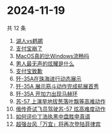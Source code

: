 # 2024-11-19

共 12 条

<!-- BEGIN -->
<!-- 最后更新时间 Tue Nov 19 2024 07:09:16 GMT+0800 (China Standard Time) -->

1. [湖人vs鹈鹕](https://www.zhihu.com/search?q=%E6%B9%96%E4%BA%BAvs%E9%B9%88%E9%B9%95)
1. [支付宝崩了](https://www.zhihu.com/search?q=%E6%94%AF%E4%BB%98%E5%AE%9D%E5%B4%A9%E4%BA%86)
1. [MacOS真的比Windows流畅吗](https://www.zhihu.com/search?q=MacOS%E7%9C%9F%E7%9A%84%E6%AF%94Windows%E6%B5%81%E7%95%85%E5%90%97)
1. [男人最无声的炫耀是什么](https://www.zhihu.com/search?q=%E7%94%B7%E4%BA%BA%E6%9C%80%E6%97%A0%E5%A3%B0%E7%9A%84%E7%82%AB%E8%80%80%E6%98%AF%E4%BB%80%E4%B9%88)
1. [支付宝致歉](https://www.zhihu.com/search?q=%E6%94%AF%E4%BB%98%E5%AE%9D%E8%87%B4%E6%AD%89)
1. [歼-35A在珠海进行动态展示](https://www.zhihu.com/search?q=%E6%AD%BC-35A%E5%9C%A8%E7%8F%A0%E6%B5%B7%E8%BF%9B%E8%A1%8C%E5%8A%A8%E6%80%81%E5%B1%95%E7%A4%BA)
1. [歼-35A 展示筋斗动作完成航展首秀](https://www.zhihu.com/search?q=%E6%AD%BC-35A%20%E5%B1%95%E7%A4%BA%E7%AD%8B%E6%96%97%E5%8A%A8%E4%BD%9C%E5%AE%8C%E6%88%90%E8%88%AA%E5%B1%95%E9%A6%96%E7%A7%80)
1. [歼-35A 开加力出现马赫环](https://www.zhihu.com/search?q=%E6%AD%BC-35A%20%E5%BC%80%E5%8A%A0%E5%8A%9B%E5%87%BA%E7%8E%B0%E9%A9%AC%E8%B5%AB%E7%8E%AF)
1. [苏-57 上演旱地拔葱落叶飘等高难动作](https://www.zhihu.com/search?q=%E8%8B%8F-57%20%E4%B8%8A%E6%BC%94%E6%97%B1%E5%9C%B0%E6%8B%94%E8%91%B1%E8%90%BD%E5%8F%B6%E9%A3%98%E7%AD%89%E9%AB%98%E9%9A%BE%E5%8A%A8%E4%BD%9C)
1. [俄传奇试飞员驾驶苏-57 炫高难度动作](https://www.zhihu.com/search?q=%E4%BF%84%E4%BC%A0%E5%A5%87%E8%AF%95%E9%A3%9E%E5%91%98%E9%A9%BE%E9%A9%B6%E8%8B%8F-57%20%E7%82%AB%E9%AB%98%E9%9A%BE%E5%BA%A6%E5%8A%A8%E4%BD%9C)
1. [如何评价丁浩执黑中盘胜申真谞](https://www.zhihu.com/search?q=%E5%A6%82%E4%BD%95%E8%AF%84%E4%BB%B7%E4%B8%81%E6%B5%A9%E6%89%A7%E9%BB%91%E4%B8%AD%E7%9B%98%E8%83%9C%E7%94%B3%E7%9C%9F%E8%B0%9E)
1. [超强台风「万宜」将再次登陆菲律宾](https://www.zhihu.com/search?q=%E8%B6%85%E5%BC%BA%E5%8F%B0%E9%A3%8E%E3%80%8C%E4%B8%87%E5%AE%9C%E3%80%8D%E5%B0%86%E5%86%8D%E6%AC%A1%E7%99%BB%E9%99%86%E8%8F%B2%E5%BE%8B%E5%AE%BE)

<!-- END -->
